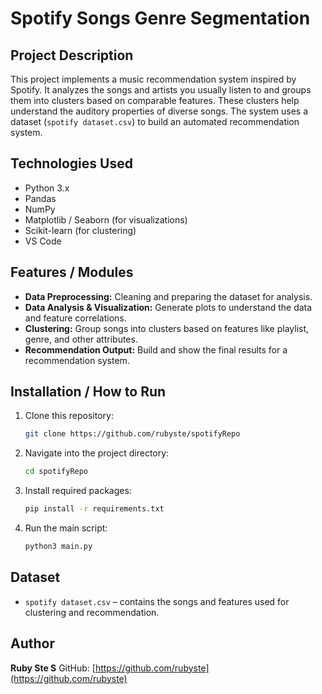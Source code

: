 # Spotify Songs Genre Segmentation

## Project Description

This project implements a music recommendation system inspired by Spotify. It analyzes the songs and artists you usually listen to and groups them into clusters based on comparable features. These clusters help understand the auditory properties of diverse songs. The system uses a dataset (`spotify dataset.csv`) to build an automated recommendation system.

## Technologies Used

* Python 3.x
* Pandas
* NumPy
* Matplotlib / Seaborn (for visualizations)
* Scikit-learn (for clustering)
* VS Code

## Features / Modules

* **Data Preprocessing:** Cleaning and preparing the dataset for analysis.
* **Data Analysis & Visualization:** Generate plots to understand the data and feature correlations.
* **Clustering:** Group songs into clusters based on features like playlist, genre, and other attributes.
* **Recommendation Output:** Build and show the final results for a recommendation system.

## Installation / How to Run

1. Clone this repository:

   ```bash
   git clone https://github.com/rubyste/spotifyRepo
   ```
2. Navigate into the project directory:

   ```bash
   cd spotifyRepo
   ```
3. Install required packages:

   ```bash
   pip install -r requirements.txt
   ```
4. Run the main script:

   ```bash
   python3 main.py
   ```

## Dataset

* `spotify dataset.csv` – contains the songs and features used for clustering and recommendation.

## Author

**Ruby Ste S**
GitHub: [https://github.com/rubyste](https://github.com/rubyste)
